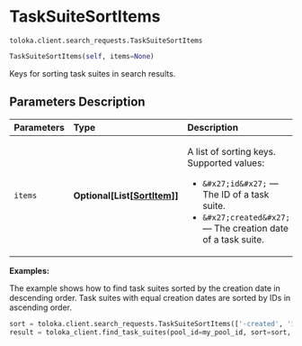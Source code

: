 # TaskSuiteSortItems
`toloka.client.search_requests.TaskSuiteSortItems`

```python
TaskSuiteSortItems(self, items=None)
```

Keys for sorting task suites in search results.

## Parameters Description

| Parameters | Type | Description |
| :----------| :----| :-----------|
`items`|**Optional\[List\[[SortItem](toloka.client.search_requests.TaskSuiteSortItems.SortItem.md)\]\]**|<p>A list of sorting keys. Supported values:</p> <ul> <li>`&#x27;id&#x27;` — The ID of a task suite.</li> <li>`&#x27;created&#x27;` — The creation date of a task suite.</li> </ul>

**Examples:**

The example shows how to find task suites sorted by the creation date in descending order. Task suites with equal creation dates are sorted by IDs in ascending order.

```python
sort = toloka.client.search_requests.TaskSuiteSortItems(['-created', 'id'])
result = toloka_client.find_task_suites(pool_id=my_pool_id, sort=sort, limit=10)
```
